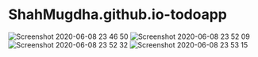 # ShahMugdha.github.io-todoapp
![Screenshot 2020-06-08 23 46 50](https://user-images.githubusercontent.com/54849579/84116648-16012480-a9e5-11ea-8a92-c5c9fb4c1ba4.png)
![Screenshot 2020-06-08 23 52 09](https://user-images.githubusercontent.com/54849579/84116611-071a7200-a9e5-11ea-9af5-82073cb243d1.png)
![Screenshot 2020-06-08 23 52 32](https://user-images.githubusercontent.com/54849579/84116620-0d105300-a9e5-11ea-932f-5123c27fdad2.png)
![Screenshot 2020-06-08 23 53 15](https://user-images.githubusercontent.com/54849579/84116631-113c7080-a9e5-11ea-93aa-99f8ae9894cc.png)


